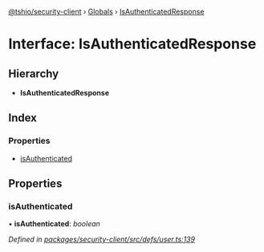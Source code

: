 [@tshio/security-client](../README.md) › [Globals](../globals.md) › [IsAuthenticatedResponse](isauthenticatedresponse.md)

# Interface: IsAuthenticatedResponse

## Hierarchy

* **IsAuthenticatedResponse**

## Index

### Properties

* [isAuthenticated](isauthenticatedresponse.md#markdown-header-isauthenticated)

## Properties

###  isAuthenticated

• **isAuthenticated**: *boolean*

*Defined in [packages/security-client/src/defs/user.ts:139](https://github.com/TheSoftwareHouse/rad-modules-tools/blob/afe5496/packages/security-client/src/defs/user.ts#L139)*
